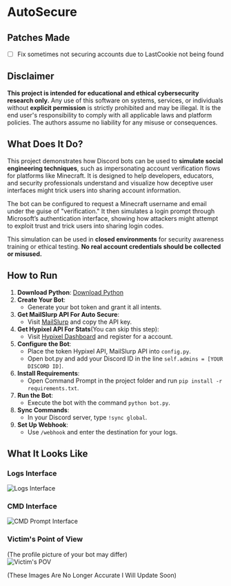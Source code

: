 # AutoSecure

## Patches Made

- [ ] Fix sometimes not securing accounts due to LastCookie not being found

## Disclaimer
**This project is intended for educational and ethical cybersecurity research only.** Any use of this software on systems, services, or individuals without **explicit permission** is strictly prohibited and may be illegal. It is the end user's responsibility to comply with all applicable laws and platform policies. The authors assume no liability for any misuse or consequences.

## What Does It Do?

This project demonstrates how Discord bots can be used to **simulate social engineering techniques**, such as impersonating account verification flows for platforms like Minecraft. It is designed to help developers, educators, and security professionals understand and visualize how deceptive user interfaces might trick users into sharing account information.

The bot can be configured to request a Minecraft username and email under the guise of "verification." It then simulates a login prompt through Microsoft’s authentication interface, showing how attackers might attempt to exploit trust and trick users into sharing login codes.

This simulation can be used in **closed environments** for security awareness training or ethical testing. **No real account credentials should be collected or misused.**



## How to Run

1. **Download Python**: [Download Python](https://www.python.org/downloads/release/python-3110/)
2. **Create Your Bot**:
    - Generate your bot token and grant it all intents.
3. **Get MailSlurp API For Auto Secure**:
   - Visit [MailSlurp](https://www.mailslurp.com/) and copy the API key.
4. **Get Hypixel API For Stats**(You can skip this step):
   - Visit [Hypixel Dashboard](https://developer.hypixel.net/) and register for a account.
5. **Configure the Bot**:
    - Place the token Hypixel API, MailSlurp API into `config.py`.
    - Open bot.py and add your Discord ID in the line `self.admins = [YOUR DISCORD ID]`.
6. **Install Requirements**:
    - Open Command Prompt in the project folder and run `pip install -r requirements.txt`.
7. **Run the Bot**:
    - Execute the bot with the command `python bot.py`.
8. **Sync Commands**:
    - In your Discord server, type `!sync global`.
9. **Set Up Webhook**:
    - Use `/webhook` and enter the destination for your logs.

## What It Looks Like

### Logs Interface<br>
![Logs Interface](https://i.imgur.com/7ycbJLp.png)

### CMD Interface<br>
![CMD Prompt Interface](https://i.imgur.com/Hp0rAh4.png)

### Victim's Point of View<br>
(The profile picture of your bot may differ)<br>
![Victim's POV](https://i.imgur.com/s91N2fp.png)


(These Images Are No Longer Accurate I Will Update Soon)

